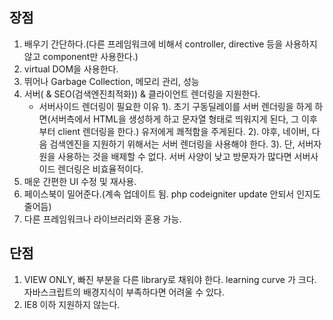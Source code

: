 ## 장점
1. 배우기 간단하다.(다른 프레임워크에 비해서 controller, directive 등을 사용하지 않고 component만 사용한다.)
2. virtual DOM을 사용한다.
3. 뛰어나 Garbage Collection, 메모리 관리, 성능
4. 서버( & SEO(검색엔진최적화)) & 클라이언트 렌더링을 지원한다.
    - 서버사이드 렌더링이 필요한 이유
     1). 초기 구동딜레이를 서버 렌더링을 하게 하면(서버측에서 HTML을 생성하게 하고 문자열 형태로 띄워지게 된다, 그 이후부터 client 렌더링을 한다.) 유저에게 쾌적함을 주게된다.
     2). 야후, 네이버, 다음 검색엔진을 지원하기 위해서는 서버 렌더링을 사용해야 한다.
     3). 단, 서버자원을 사용하는 것을 배제할 수 없다. 서버 사양이 낮고 방문자가 많다면 서버사이드 렌더링은 비효율적이다.
5. 매운 간편한 UI 수정 및 재사용.
6. 페이스북이 밀어준다.(계속 업데이트 됨. php codeigniter update 안되서 인지도 줄어듬)
7. 다른 프레임워크나 라이브러리와 혼용 가능.

## 단점
1. VIEW ONLY, 빠진 부분을 다른 library로 채워야 한다. learning curve 가 크다.
   자바스크립트의 배경지식이 부족하다면 어려울 수 있다.
2. IE8 이하 지원하지 않는다.
